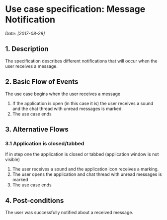 # Use case specification: Message Notification

*Date: [2017-08-29]*

## 1. Description

 The specification describes different notifications that will occur when the user receives a message.

## 2. Basic Flow of Events

 The use case begins when the user receives a message

 1. If the application is open (in this case it is) the user receives a sound and the chat thread with unread messages is marked.
 2. The use case ends

## 3. Alternative Flows

### 3.1 Application is closed/tabbed
 If in step one the application is closed or tabbed (application window is not visible)

 1. The user receives a sound and the application icon receives a marking.
 2. The user opens the application and chat thread with unread messages is marked
 3. The use case ends

## 4. Post-conditions
 The user was successfully notified about a received message.